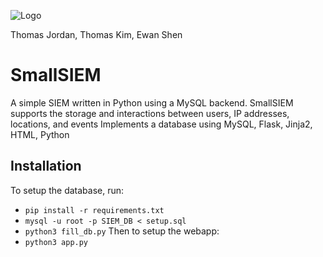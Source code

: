 ![Logo](logo.png)

Thomas Jordan, Thomas Kim, Ewan Shen

# SmallSIEM
A simple SIEM written in Python using a MySQL backend.
SmallSIEM supports the storage and interactions between users, IP addresses, locations, and events
Implements a database using MySQL, Flask, Jinja2, HTML, Python


## Installation
To setup the database, run:
- `pip install -r requirements.txt`
- `mysql -u root -p SIEM_DB < setup.sql`
- `python3 fill_db.py`
Then to setup the webapp:
- `python3 app.py`
